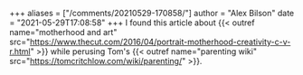 +++
aliases = ["/comments/20210529-170858/"]
author = "Alex Bilson"
date = "2021-05-29T17:08:58"
+++
I found this article about {{< outref name="motherhood and art" src="https://www.thecut.com/2016/04/portrait-motherhood-creativity-c-v-r.html" >}} while perusing Tom's {{< outref name="parenting wiki" src="https://tomcritchlow.com/wiki/parenting/" >}}.

